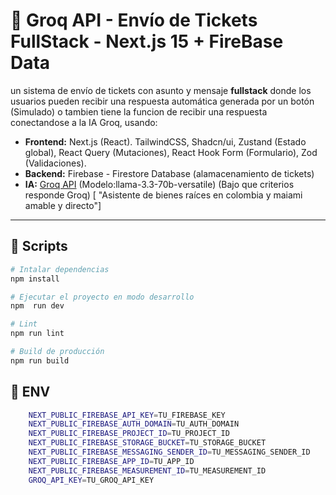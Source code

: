 # 🤖 Groq API - Envío de Tickets FullStack - Next.js 15 + FireBase Data

un sistema de envío de tickets con asunto y mensaje **fullstack** donde los usuarios pueden recibir una respuesta automática generada por un botón (Simulado) o tambien tiene la funcion de recibir una respuesta conectandose a la IA Groq, usando: 
- **Frontend:** Next.js (React). TailwindCSS, Shadcn/ui, Zustand (Estado global), React Query (Mutaciones), React Hook Form (Formulario), Zod (Validaciones).
- **Backend:** Firebase - Firestore Database (alamacenamiento de tickets)
- **IA:** [Groq API](https://console.groq.com/docs/api-reference#chat) (Modelo:llama-3.3-70b-versatile) (Bajo que criterios responde Groq) [ "Asistente de bienes raíces en colombia y maiami amable y directo"]

---

## 🚀 Scripts

```bash
# Intalar dependencias
npm install

# Ejecutar el proyecto en modo desarrollo
npm  run dev

# Lint 
npm run lint

# Build de producción
npm run build

```

## 🔐 ENV

```bash
    NEXT_PUBLIC_FIREBASE_API_KEY=TU_FIREBASE_KEY
    NEXT_PUBLIC_FIREBASE_AUTH_DOMAIN=TU_AUTH_DOMAIN
    NEXT_PUBLIC_FIREBASE_PROJECT_ID=TU_PROJECT_ID
    NEXT_PUBLIC_FIREBASE_STORAGE_BUCKET=TU_STORAGE_BUCKET
    NEXT_PUBLIC_FIREBASE_MESSAGING_SENDER_ID=TU_MESSAGING_SENDER_ID
    NEXT_PUBLIC_FIREBASE_APP_ID=TU_APP_ID
    NEXT_PUBLIC_FIREBASE_MEASUREMENT_ID=TU_MEASUREMENT_ID
    GROQ_API_KEY=TU_GROQ_API_KEY
```